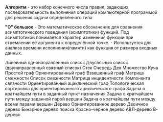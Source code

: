 **Алгоритм** - это набор конечного числа правил, задающих последовательность выполнения операций компьютерной программой для решения задачи определённого типа

**"О" большое** - Это математическое обозначение для сравнения асимптотического поведения (асимптотики) функций. Под асимптотикой понимается характер изменения функции при стремлении её аргумента к определённой точке. - Используется для анализа времени исполнения(памяти) как функция от размера входных данных.

Линейный однонаправленный список
Двусвязный список (двунаправленный связный список)
Стек
Очередь
Дек
Множество
Куча
Простой граф
Ориентированный граф
Взвешенный граф
Матрица смежности
Список смежности
Матрица инцидентности
Компонента связности
Ориентированный ациклический граф
Топологическая сортировка для ориентированного ациклического графа
Задача о кратчайшем пути в заданный пункт назначения
Задача о кратчайшем пути между заданной парой вершин
Задача о кратчайшем пути между всеми парами вершин
Дерево
Ориентированное дерево
Двоичное дерево
Бинарное дерево поиска
Красно-чёрное дерево
АВЛ-дерево
В-дерево